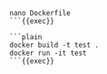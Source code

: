 ```plain
nano Dockerfile
```{{exec}}

```plain
docker build -t test .
docker run -it test
```{{exec}}
